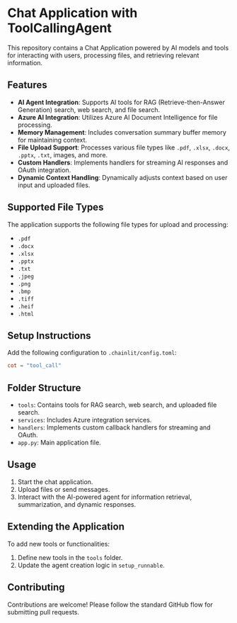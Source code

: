 # Chat Application with ToolCallingAgent

This repository contains a Chat Application powered by AI models and tools for interacting with users, processing files, and retrieving relevant information.

## Features

- **AI Agent Integration**: Supports AI tools for RAG (Retrieve-then-Answer Generation) search, web search, and file search.
- **Azure AI Integration**: Utilizes Azure AI Document Intelligence for file processing.
- **Memory Management**: Includes conversation summary buffer memory for maintaining context.
- **File Upload Support**: Processes various file types like `.pdf`, `.xlsx`, `.docx`, `.pptx`, `.txt`, images, and more.
- **Custom Handlers**: Implements handlers for streaming AI responses and OAuth integration.
- **Dynamic Context Handling**: Dynamically adjusts context based on user input and uploaded files.

## Supported File Types

The application supports the following file types for upload and processing:

- `.pdf`
- `.docx`
- `.xlsx`
- `.pptx`
- `.txt`
- `.jpeg`
- `.png`
- `.bmp`
- `.tiff`
- `.heif`
- `.html`

## Setup Instructions

Add the following configuration to `.chainlit/config.toml`:
```toml
cot = "tool_call"
```

## Folder Structure

- `tools`: Contains tools for RAG search, web search, and uploaded file search.
- `services`: Includes Azure integration services.
- `handlers`: Implements custom callback handlers for streaming and OAuth.
- `app.py`: Main application file.

## Usage

1. Start the chat application.
2. Upload files or send messages.
3. Interact with the AI-powered agent for information retrieval, summarization, and dynamic responses.

## Extending the Application

To add new tools or functionalities:

1. Define new tools in the `tools` folder.
2. Update the agent creation logic in `setup_runnable`.

## Contributing

Contributions are welcome! Please follow the standard GitHub flow for submitting pull requests.